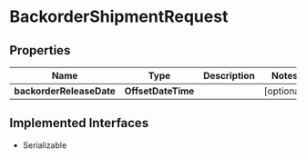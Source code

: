 

# BackorderShipmentRequest


## Properties

| Name | Type | Description | Notes |
|------------ | ------------- | ------------- | -------------|
|**backorderReleaseDate** | **OffsetDateTime** |  |  [optional] |


## Implemented Interfaces

* Serializable


